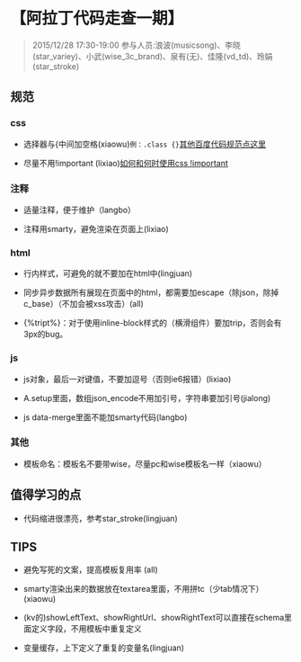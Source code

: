 # 【阿拉丁代码走查一期】

> 2015/12/28 17:30-19:00
> 参与人员:浪波(musicsong)、李晓(star_variey)、小武(wise_3c_brand)、泉有(无)、佳隆(vd_td)、玲娟(star_stroke)

## 规范

### css

* 选择器与{中间加空格(xiaowu)`例：.class {}`[其他百度代码规范点这里](http://gitlab.baidu.com/fe/spec/tree/master)

* 尽量不用!important (lixiao)[如何和何时使用css !important](http://www.w3cplus.com/css/the-important-css-declaration-how-and-when-to-use-it.html)

### 注释

* 适量注释，便于维护（langbo）

* 注释用smarty，避免渲染在页面上(lixiao)

### html

* 行内样式，可避免的就不要加在html中(lingjuan)

* 同步异步数据所有展现在页面中的html，都需要加escape（除json，除掉c_base）（不加会被xss攻击）(all)

* {%tript%}：对于使用inline-block样式的（横滑组件）要加trip，否则会有3px的bug。

### js

* js对象，最后一对键值，不要加逗号（否则ie6报错）(lixiao)

* A.setup里面，数组json_encode不用加引号，字符串要加引号(jialong)

* js data-merge里面不能加smarty代码(langbo)

### 其他

* 模板命名：模板名不要带wise，尽量pc和wise模板名一样（xiaowu）

## 值得学习的点

* 代码缩进很漂亮，参考star_stroke(lingjuan)

## TIPS

* 避免写死的文案，提高模板复用率 (all)

* smarty渲染出来的数据放在textarea里面，不用拼tc（少tab情况下）(xiaowu)

* (kv的)showLeftText、showRightUrl、showRightText可以直接在schema里面定义字段，不用模板中重复定义

* 变量缓存，上下定义了重复的变量名(lingjuan)